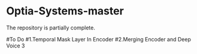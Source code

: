 # Optia-Systems-master
The repository is partially complete.

#To Do
#1.Temporal Mask Layer In Encoder
#2.Merging Encoder and Deep Voice 3
